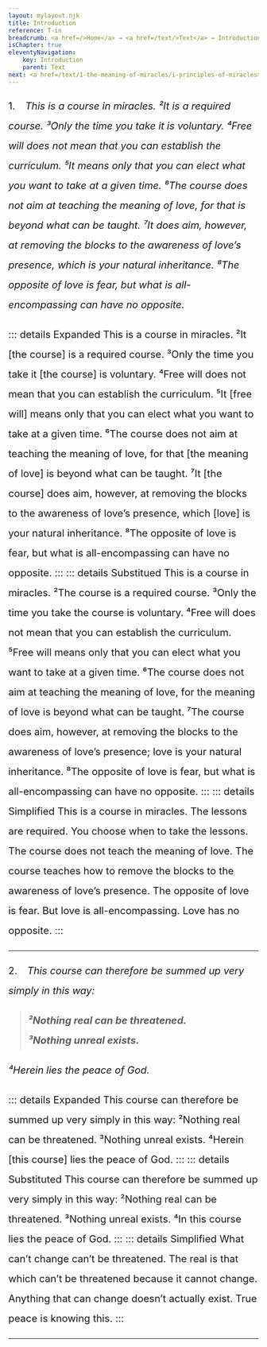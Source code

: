 ```yaml
---
layout: mylayout.njk
title: Introduction
reference: T-in
breadcrumb: <a href=/>Home</a> → <a href=/text/>Text</a> → Introduction
isChapter: true
eleventyNavigation:
	key: Introduction
	parent: Text
next: <a href=/text/1-the-meaning-of-miracles/i-principles-of-miracles>T-1.I Principles of Miracles</a>
---
```


<style>
body>p, blockquote>p {
	font-size: 1.25rem;
	line-height: 2;
}
</style>


1.&emsp;*This is a course in miracles. 
²It is a required course. 
³Only the time you take it is voluntary. 
⁴Free will does not mean that you can establish the curriculum. 
⁵It means only that you can elect what you want to take at a given time. 
⁶The course does not aim at teaching the meaning of love, for that is beyond what can be taught. 
⁷It does aim, however, at removing the blocks to the awareness of love’s presence, which is your natural inheritance. 
⁸The opposite of love is fear, but what is all-encompassing can have no opposite.*

::: details Expanded
This is a course in miracles. 
²It [the course] is a required course. 
³Only the time you take it [the course] is voluntary. 
⁴Free will does not mean that you can establish the curriculum. 
⁵It [free will] means only that you can elect what you want to take at a given time. 
⁶The course does not aim at teaching the meaning of love, for that [the meaning of love] is beyond what can be taught. 
⁷It [the course] does aim, however, at removing the blocks to the awareness of love’s presence, which [love] is your natural inheritance. 
⁸The opposite of love is fear, but what is all-encompassing can have no opposite.
:::
::: details Substitued
This is a course in miracles. 
²The course is a required course. 
³Only the time you take the course is voluntary. 
⁴Free will does not mean that you can establish the curriculum. 
⁵Free will means only that you can elect what you want to take at a given time. 
⁶The course does not aim at teaching the meaning of love, for the meaning of love is beyond what can be taught. 
⁷The course does aim, however, at removing the blocks to the awareness of love’s presence; love is your natural inheritance. 
⁸The opposite of love is fear, but what is all-encompassing can have no opposite.
:::
::: details Simplified
This is a course in miracles. 
The lessons are required. 
You choose when to take the lessons. 
The course does not teach the meaning of love. 
The course teaches how to remove the blocks to the awareness of love’s presence. 
The opposite of love is fear. 
But love is all-encompassing. 
Love has no opposite.
:::

---

2.&emsp;*This course can therefore be summed up very simply in this way:*

>***²Nothing real can be threatened.  
>³Nothing unreal exists.***

*⁴Herein lies the peace of God.*

::: details Expanded
This course can therefore be summed up very simply in this way: 
²Nothing real can be threatened. 
³Nothing unreal exists. 
⁴Herein [this course] lies the peace of God.
:::
::: details Substituted
This course can therefore be summed up very simply in this way: 
²Nothing real can be threatened. 
³Nothing unreal exists. 
⁴In this course lies the peace of God.
:::
::: details Simplified
What can’t change can’t be threatened. 
The real is that which can’t be threatened because it cannot change. 
Anything that can change doesn’t actually exist. 
True peace is knowing this.
:::

---

<style>
p>span {
	font-size: 1rem;
	line-height: 1.5;
}
</style>
